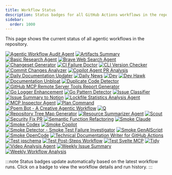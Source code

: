 ```yaml
---
title: Workflow Status
description: Status badges for all GitHub Actions workflows in the repository.
sidebar:
  order: 1000
---
```


This page shows the current status of all agentic workflows in the repository.

[![Agentic Workflow Audit Agent](https://github.com/githubnext/gh-aw/actions/workflows/audit-workflows.lock.yml/badge.svg)](https://github.com/githubnext/gh-aw/actions/workflows/audit-workflows.lock.yml)
[![Artifacts Summary](https://github.com/githubnext/gh-aw/actions/workflows/artifacts-summary.lock.yml/badge.svg)](https://github.com/githubnext/gh-aw/actions/workflows/artifacts-summary.lock.yml)
[![Basic Research Agent](https://github.com/githubnext/gh-aw/actions/workflows/research.lock.yml/badge.svg)](https://github.com/githubnext/gh-aw/actions/workflows/research.lock.yml)
[![Brave Web Search Agent](https://github.com/githubnext/gh-aw/actions/workflows/brave.lock.yml/badge.svg)](https://github.com/githubnext/gh-aw/actions/workflows/brave.lock.yml)
[![Changeset Generator](https://github.com/githubnext/gh-aw/actions/workflows/changeset-generator.lock.yml/badge.svg)](https://github.com/githubnext/gh-aw/actions/workflows/changeset-generator.lock.yml)
[![CI Failure Doctor](https://github.com/githubnext/gh-aw/actions/workflows/ci-doctor.lock.yml/badge.svg)](https://github.com/githubnext/gh-aw/actions/workflows/ci-doctor.lock.yml)
[![CLI Version Checker](https://github.com/githubnext/gh-aw/actions/workflows/cli-version-checker.lock.yml/badge.svg)](https://github.com/githubnext/gh-aw/actions/workflows/cli-version-checker.lock.yml)
[![Commit Changes Analyzer](https://github.com/githubnext/gh-aw/actions/workflows/commit-changes-analyzer.lock.yml/badge.svg)](https://github.com/githubnext/gh-aw/actions/workflows/commit-changes-analyzer.lock.yml)
[![Copilot Agent PR Analysis](https://github.com/githubnext/gh-aw/actions/workflows/copilot-agent-analysis.lock.yml/badge.svg)](https://github.com/githubnext/gh-aw/actions/workflows/copilot-agent-analysis.lock.yml)
[![Daily Documentation Updater](https://github.com/githubnext/gh-aw/actions/workflows/daily-doc-updater.lock.yml/badge.svg)](https://github.com/githubnext/gh-aw/actions/workflows/daily-doc-updater.lock.yml)
[![Daily News](https://github.com/githubnext/gh-aw/actions/workflows/daily-news.lock.yml/badge.svg)](https://github.com/githubnext/gh-aw/actions/workflows/daily-news.lock.yml)
[![Dev](https://github.com/githubnext/gh-aw/actions/workflows/dev.lock.yml/badge.svg)](https://github.com/githubnext/gh-aw/actions/workflows/dev.lock.yml)
[![Dev Hawk](https://github.com/githubnext/gh-aw/actions/workflows/dev-hawk.lock.yml/badge.svg)](https://github.com/githubnext/gh-aw/actions/workflows/dev-hawk.lock.yml)
[![Documentation Unbloat](https://github.com/githubnext/gh-aw/actions/workflows/unbloat-docs.lock.yml/badge.svg)](https://github.com/githubnext/gh-aw/actions/workflows/unbloat-docs.lock.yml)
[![Duplicate Code Detector](https://github.com/githubnext/gh-aw/actions/workflows/duplicate-code-detector.lock.yml/badge.svg)](https://github.com/githubnext/gh-aw/actions/workflows/duplicate-code-detector.lock.yml)
[![GitHub MCP Remote Server Tools Report Generator](https://github.com/githubnext/gh-aw/actions/workflows/github-mcp-tools-report.lock.yml/badge.svg)](https://github.com/githubnext/gh-aw/actions/workflows/github-mcp-tools-report.lock.yml)
[![Go Logger Enhancement](https://github.com/githubnext/gh-aw/actions/workflows/go-logger.lock.yml/badge.svg)](https://github.com/githubnext/gh-aw/actions/workflows/go-logger.lock.yml)
[![Go Pattern Detector](https://github.com/githubnext/gh-aw/actions/workflows/go-pattern-detector.lock.yml/badge.svg)](https://github.com/githubnext/gh-aw/actions/workflows/go-pattern-detector.lock.yml)
[![Issue Classifier](https://github.com/githubnext/gh-aw/actions/workflows/issue-classifier.lock.yml/badge.svg)](https://github.com/githubnext/gh-aw/actions/workflows/issue-classifier.lock.yml)
[![Issue Summary to Notion](https://github.com/githubnext/gh-aw/actions/workflows/notion-issue-summary.lock.yml/badge.svg)](https://github.com/githubnext/gh-aw/actions/workflows/notion-issue-summary.lock.yml)
[![Lockfile Statistics Analysis Agent](https://github.com/githubnext/gh-aw/actions/workflows/lockfile-stats.lock.yml/badge.svg)](https://github.com/githubnext/gh-aw/actions/workflows/lockfile-stats.lock.yml)
[![MCP Inspector Agent](https://github.com/githubnext/gh-aw/actions/workflows/mcp-inspector.lock.yml/badge.svg)](https://github.com/githubnext/gh-aw/actions/workflows/mcp-inspector.lock.yml)
[![Plan Command](https://github.com/githubnext/gh-aw/actions/workflows/plan.lock.yml/badge.svg)](https://github.com/githubnext/gh-aw/actions/workflows/plan.lock.yml)
[![Poem Bot - A Creative Agentic Workflow](https://github.com/githubnext/gh-aw/actions/workflows/poem-bot.lock.yml/badge.svg)](https://github.com/githubnext/gh-aw/actions/workflows/poem-bot.lock.yml)
[![Q](https://github.com/githubnext/gh-aw/actions/workflows/q.lock.yml/badge.svg)](https://github.com/githubnext/gh-aw/actions/workflows/q.lock.yml)
[![Repository Tree Map Generator](https://github.com/githubnext/gh-aw/actions/workflows/repo-tree-map.lock.yml/badge.svg)](https://github.com/githubnext/gh-aw/actions/workflows/repo-tree-map.lock.yml)
[![Resource Summarizer Agent](https://github.com/githubnext/gh-aw/actions/workflows/pdf-summary.lock.yml/badge.svg)](https://github.com/githubnext/gh-aw/actions/workflows/pdf-summary.lock.yml)
[![Scout](https://github.com/githubnext/gh-aw/actions/workflows/scout.lock.yml/badge.svg)](https://github.com/githubnext/gh-aw/actions/workflows/scout.lock.yml)
[![Security Fix PR](https://github.com/githubnext/gh-aw/actions/workflows/security-fix-pr.lock.yml/badge.svg)](https://github.com/githubnext/gh-aw/actions/workflows/security-fix-pr.lock.yml)
[![Semantic Function Refactoring](https://github.com/githubnext/gh-aw/actions/workflows/semantic-function-refactor.lock.yml/badge.svg)](https://github.com/githubnext/gh-aw/actions/workflows/semantic-function-refactor.lock.yml)
[![Smoke Claude](https://github.com/githubnext/gh-aw/actions/workflows/smoke-claude.lock.yml/badge.svg)](https://github.com/githubnext/gh-aw/actions/workflows/smoke-claude.lock.yml)
[![Smoke Codex](https://github.com/githubnext/gh-aw/actions/workflows/smoke-codex.lock.yml/badge.svg)](https://github.com/githubnext/gh-aw/actions/workflows/smoke-codex.lock.yml)
[![Smoke Copilot](https://github.com/githubnext/gh-aw/actions/workflows/smoke-copilot.lock.yml/badge.svg)](https://github.com/githubnext/gh-aw/actions/workflows/smoke-copilot.lock.yml)
[![Smoke Detector - Smoke Test Failure Investigator](https://github.com/githubnext/gh-aw/actions/workflows/smoke-detector.lock.yml/badge.svg)](https://github.com/githubnext/gh-aw/actions/workflows/smoke-detector.lock.yml)
[![Smoke GenAIScript](https://github.com/githubnext/gh-aw/actions/workflows/smoke-genaiscript.lock.yml/badge.svg)](https://github.com/githubnext/gh-aw/actions/workflows/smoke-genaiscript.lock.yml)
[![Smoke OpenCode](https://github.com/githubnext/gh-aw/actions/workflows/smoke-opencode.lock.yml/badge.svg)](https://github.com/githubnext/gh-aw/actions/workflows/smoke-opencode.lock.yml)
[![Technical Documentation Writer for GitHub Actions](https://github.com/githubnext/gh-aw/actions/workflows/technical-doc-writer.lock.yml/badge.svg)](https://github.com/githubnext/gh-aw/actions/workflows/technical-doc-writer.lock.yml)
[![Test jqschema](https://github.com/githubnext/gh-aw/actions/workflows/test-jqschema.lock.yml/badge.svg)](https://github.com/githubnext/gh-aw/actions/workflows/test-jqschema.lock.yml)
[![Test Post-Steps Workflow](https://github.com/githubnext/gh-aw/actions/workflows/test-post-steps.lock.yml/badge.svg)](https://github.com/githubnext/gh-aw/actions/workflows/test-post-steps.lock.yml)
[![Test Svelte MCP](https://github.com/githubnext/gh-aw/actions/workflows/test-svelte.lock.yml/badge.svg)](https://github.com/githubnext/gh-aw/actions/workflows/test-svelte.lock.yml)
[![Tidy](https://github.com/githubnext/gh-aw/actions/workflows/tidy.lock.yml/badge.svg)](https://github.com/githubnext/gh-aw/actions/workflows/tidy.lock.yml)
[![Video Analysis Agent](https://github.com/githubnext/gh-aw/actions/workflows/video-analyzer.lock.yml/badge.svg)](https://github.com/githubnext/gh-aw/actions/workflows/video-analyzer.lock.yml)
[![Weekly Issue Summary](https://github.com/githubnext/gh-aw/actions/workflows/weekly-issue-summary.lock.yml/badge.svg)](https://github.com/githubnext/gh-aw/actions/workflows/weekly-issue-summary.lock.yml)
[![Weekly Workflow Analysis](https://github.com/githubnext/gh-aw/actions/workflows/example-workflow-analyzer.lock.yml/badge.svg)](https://github.com/githubnext/gh-aw/actions/workflows/example-workflow-analyzer.lock.yml)

:::note
Status badges update automatically based on the latest workflow runs. Click on a badge to view the workflow details and run history.
:::
